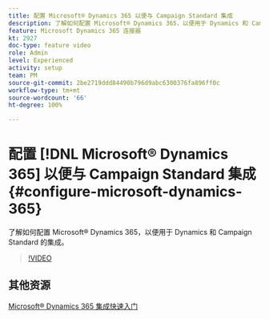 ```yaml
---
title: 配置 Microsoft® Dynamics 365 以便与 Campaign Standard 集成
description: 了解如何配置 Microsoft® Dynamics 365，以便用于 Dynamics 和 Campaign Standard 的集成。
feature: Microsoft Dynamics 365 连接器
kt: 2927
doc-type: feature video
role: Admin
level: Experienced
activity: setup
team: PM
source-git-commit: 2be2719ddd84490b796d9abc6300376fa896ff0c
workflow-type: tm+mt
source-wordcount: '66'
ht-degree: 100%

---
```



# 配置 [!DNL Microsoft® Dynamics 365] 以便与 Campaign Standard 集成 {#configure-microsoft-dynamics-365}

了解如何配置 Microsoft® Dynamics 365，以便用于 Dynamics 和 Campaign Standard 的集成。

>[!VIDEO](https://video.tv.adobe.com/v/27637?quality=12)

## 其他资源

[Microsoft® Dynamics 365 集成快速入门](https://experienceleague.adobe.com/docs/campaign-standard/using/integrating-with-adobe-cloud/campaign-and-microsoft-dynamics-365/d365-acs-get-started.html?lang=zh-Hans)
